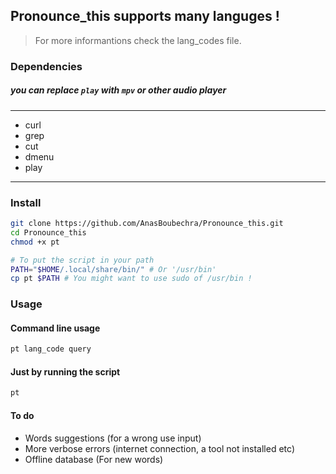## Pronounce_this supports many languges !

> For more informantions check the lang_codes file.

### Dependencies

##### you can replace `play` with `mpv` or other audio player

---
 
* curl
* grep
* cut
* dmenu
* play

---

### Install

```sh
git clone https://github.com/AnasBoubechra/Pronounce_this.git
cd Pronounce_this
chmod +x pt 

# To put the script in your path 
PATH="$HOME/.local/share/bin/" # Or '/usr/bin'
cp pt $PATH # You might want to use sudo of /usr/bin ! 
```

### Usage

#### Command line usage

```sh
pt lang_code query
```

#### Just by running the script

```sh
pt
```
#### To do

* Words suggestions   (for a wrong use input)
* More verbose errors (internet connection, a tool not installed etc)
* Offline database    (For new words)

